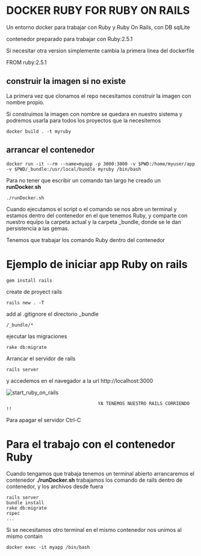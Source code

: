 # DOCKER RUBY FOR RUBY ON RAILS

Un entorno docker para trabajar con Ruby y Ruby On Rails, con DB sqlLite

contenedor preparado para trabajar con Ruby:2.5.1

Si necesitar otra version simplemente cambia la primera linea del dockerfile

FROM ruby:2.5.1

## construir la imagen si no existe

La primera vez que clonamos el repo necesitamos construir la imagen con nombre propio.

Si construimos la imagen con nombre se quedara en nuestro sistema y podremos usarla para todos los proyectos que la necesitemos

    docker build . -t myruby

## arrancar el contenedor

    docker run -it --rm --name=myapp -p 3000:3000 -v $PWD:/home/myuser/app -v $PWD/_bundle:/usr/local/bundle myruby /bin/bash

Para no tener que escribir un comando tan largo he creado un **runDocker.sh**

    ./runDocker.sh

Cuando ejecutamos el script o el comando se nos abre un terminal y estamos dentro del contenedor en el que tenemos Ruby, y comparte con nuestro equipo la carpeta actual y la carpeta _bundle, donde se le dan persistencia a las gemas.

Tenemos que trabajar los comando Ruby dentro del contenedor

# Ejemplo de iniciar app Ruby on rails

    gem install rails

create de proyect rails

    rails new . -T

add al .gitignore el directorio _bundle

    /_bundle/*

ejecutar las migraciones

    rake db:migrate

Arrancar el servidor de rails

    rails server

y accedemos en el navegador a la url http://localhost:3000

![start_ruby_on_rails](https://image.ibb.co/faMhA6/start_ruby_on_rails.png)


                                      YA TENEMOS NUESTRO RAILS CORRIENDO !!


Para apagar el servidor Ctrl-C

# Para el trabajo con el contenedor Ruby

Cuando tengamos que trabaja tenemos un terminal abierto arrancaremos el contenedor **./runDocker.sh**
 trabajamos los comando de rails dentro de contenedor, y los archivos desde fuera

    rails server
    bundle install
    rake db:migrate
    rspec
    ...

Si se necesitamos otro terminal en el mismo contenedor nos unimos al mismo contain

    docker exec -it myapp /bin/bash
